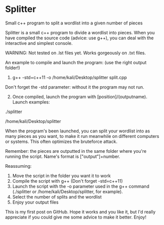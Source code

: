 # Splitter
Small c++ program to split a wordlist into a given number of pieces

Splitter is a small c++ program to divide a wordlist into pieces.
When you have compiled the source code (advice: use g++), you can deal with the interactive and simplest console.

WARNING: Not tested on .lst files yet. Works gorgeously on .txt files.

An example to compile and launch the program: (use the right output folder!)

1)  g++ -std=c++11 -o /home/kali/Desktop/splitter split.cpp

Don't forget the -std parameter: without it the program may not run.

2) Once compiled, launch the program with [position]/(outputname).
Launch examples:

  ./splitter
  
  /home/kali/Desktop/splitter

When the program's been launched, you can split your wordlist into as many pieces as you want, to make it run meanwhile on different computers or systems. This often optimizes the bruteforce attack.

Remember: the pieces are outputted in the same folder where you're running the script. Name's format is ["output"]+number.

Reassuming:

  1) Move the script in the folder you want it to work
  2) Compile the script with g++ (Don't forget -std=c++11)
  3) Launch the script with the -o parameter used in the g++ command (./splitter or /home/kali/Desktop/splitter, for example).
  4) Select the number of splits and the wordlist
  5) Enjoy your output files
  
This is my first post on GitHub. Hope it works and you like it, but I'd really appreciate if you could give me some advice to make it better.
Enjoy!
